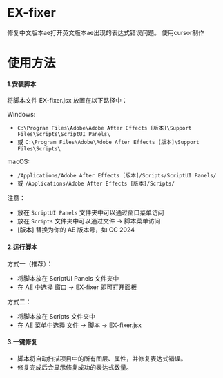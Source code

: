 # EX-fixer
 
 修复中文版本ae打开英文版本ae出现的表达式错误问题。
 使用cursor制作

 # 使用方法

#### 1.安装脚本

将脚本文件 EX-fixer.jsx 放置在以下路径中：

Windows:
- `C:\Program Files\Adobe\Adobe After Effects [版本]\Support Files\Scripts\ScriptUI Panels\`
- 或 `C:\Program Files\Adobe\Adobe After Effects [版本]\Support Files\Scripts\`

macOS:
- `/Applications/Adobe After Effects [版本]/Scripts/ScriptUI Panels/`
- 或 `/Applications/Adobe After Effects [版本]/Scripts/`

注意：
- 放在 `ScriptUI Panels` 文件夹中可以通过窗口菜单访问
- 放在 `Scripts` 文件夹中可以通过文件 -> 脚本菜单访问
- [版本] 替换为你的 AE 版本号，如 CC 2024

#### 2.运行脚本

方式一（推荐）：
- 将脚本放在 ScriptUI Panels 文件夹中
- 在 AE 中选择 窗口 -> EX-fixer 即可打开面板

方式二：
- 将脚本放在 Scripts 文件夹中
- 在 AE 菜单中选择 文件 -> 脚本 -> EX-fixer.jsx

#### 3.一键修复
- 脚本将自动扫描项目中的所有图层、属性，并修复表达式错误。
- 修复完成后会显示修复成功的表达式数量。
